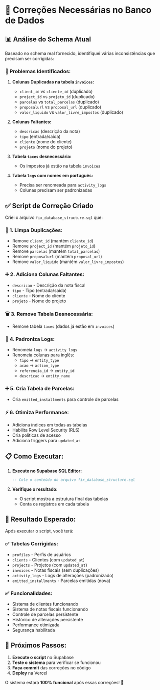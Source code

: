 # 🔧 Correções Necessárias no Banco de Dados

## 📊 Análise do Schema Atual

Baseado no schema real fornecido, identifiquei várias inconsistências que precisam ser corrigidas:

### 🚨 **Problemas Identificados:**

1. **Colunas Duplicadas na tabela `invoices`:**
   - `client_id` vs `cliente_id` (duplicado)
   - `project_id` vs `projeto_id` (duplicado)
   - `parcelas` vs `total_parcelas` (duplicado)
   - `proposalurl` vs `proposal_url` (duplicado)
   - `valor_liquido` vs `valor_livre_impostos` (duplicado)

2. **Colunas Faltantes:**
   - `descricao` (descrição da nota)
   - `tipo` (entrada/saída)
   - `cliente` (nome do cliente)
   - `projeto` (nome do projeto)

3. **Tabela `taxes` desnecessária:**
   - Os impostos já estão na tabela `invoices`

4. **Tabela `logs` com nomes em português:**
   - Precisa ser renomeada para `activity_logs`
   - Colunas precisam ser padronizadas

## ✅ **Script de Correção Criado**

Criei o arquivo `fix_database_structure.sql` que:

### 🔄 **1. Limpa Duplicações:**
- Remove `client_id` (mantém `cliente_id`)
- Remove `project_id` (mantém `projeto_id`)
- Remove `parcelas` (mantém `total_parcelas`)
- Remove `proposalurl` (mantém `proposal_url`)
- Remove `valor_liquido` (mantém `valor_livre_impostos`)

### ➕ **2. Adiciona Colunas Faltantes:**
- `descricao` - Descrição da nota fiscal
- `tipo` - Tipo (entrada/saída)
- `cliente` - Nome do cliente
- `projeto` - Nome do projeto

### 🗑️ **3. Remove Tabela Desnecessária:**
- Remove tabela `taxes` (dados já estão em `invoices`)

### 🔄 **4. Padroniza Logs:**
- Renomeia `logs` → `activity_logs`
- Renomeia colunas para inglês:
  - `tipo` → `entity_type`
  - `acao` → `action_type`
  - `referencia_id` → `entity_id`
  - `descricao` → `entity_name`

### ➕ **5. Cria Tabela de Parcelas:**
- Cria `emitted_installments` para controle de parcelas

### ⚡ **6. Otimiza Performance:**
- Adiciona índices em todas as tabelas
- Habilita Row Level Security (RLS)
- Cria políticas de acesso
- Adiciona triggers para `updated_at`

## 📋 **Como Executar:**

1. **Execute no Supabase SQL Editor:**
   ```sql
   -- Cole o conteúdo do arquivo fix_database_structure.sql
   ```

2. **Verifique o resultado:**
   - O script mostra a estrutura final das tabelas
   - Conta os registros em cada tabela

## 🎯 **Resultado Esperado:**

Após executar o script, você terá:

### ✅ **Tabelas Corrigidas:**
- `profiles` - Perfis de usuários
- `clients` - Clientes (com `updated_at`)
- `projects` - Projetos (com `updated_at`)
- `invoices` - Notas fiscais (sem duplicações)
- `activity_logs` - Logs de alterações (padronizado)
- `emitted_installments` - Parcelas emitidas (nova)

### ✅ **Funcionalidades:**
- Sistema de clientes funcionando
- Sistema de notas fiscais funcionando
- Controle de parcelas persistente
- Histórico de alterações persistente
- Performance otimizada
- Segurança habilitada

## 🚀 **Próximos Passos:**

1. **Execute o script** no Supabase
2. **Teste o sistema** para verificar se funcionou
3. **Faça commit** das correções no código
4. **Deploy** na Vercel

O sistema estará **100% funcional** após essas correções! 🎉 